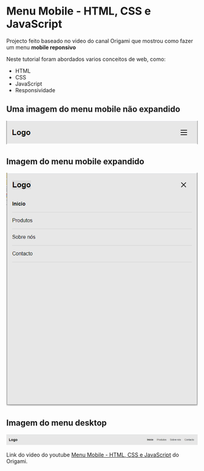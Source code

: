 # Menu Mobile - HTML, CSS e JavaScript
Projecto feito baseado no video do canal Origami que mostrou como fazer um menu **mobile reponsivo**

Neste tutorial foram abordados varios conceitos de web, como:
- HTML 
- CSS 
- JavaScript
- Responsividade

## Uma imagem do menu mobile não expandido

![alt text](./img/menu-mobile.png)

## Imagem do menu mobile expandido

![alt text](./img/menu-mobile-expanded.png)

## Imagem do menu desktop

![alt text](./img/menu-desktop.png)

Link do video do youtube <a href="https://youtu.be/DnODupiIAiE"> Menu Mobile - HTML, CSS e JavaScript</a> do Origami.